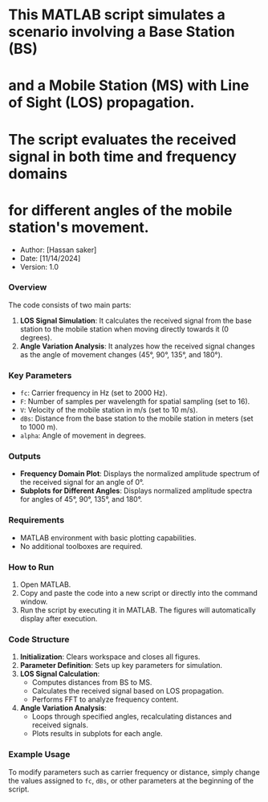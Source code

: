 

# This MATLAB script simulates a scenario involving a Base Station (BS) 
# and a Mobile Station (MS) with Line of Sight (LOS) propagation. 
# The script evaluates the received signal in both time and frequency domains 
# for different angles of the mobile station's movement.

- Author: [Hassan saker]
- Date: [11/14/2024]
- Version: 1.0

### Overview
The code consists of two main parts:
1. **LOS Signal Simulation**: It calculates the received signal from the base station to the mobile station when moving directly towards it (0 degrees).
2. **Angle Variation Analysis**: It analyzes how the received signal changes as the angle of movement changes (45°, 90°, 135°, and 180°).

### Key Parameters
- `fc`: Carrier frequency in Hz (set to 2000 Hz).
- `F`: Number of samples per wavelength for spatial sampling (set to 16).
- `V`: Velocity of the mobile station in m/s (set to 10 m/s).
- `dBs`: Distance from the base station to the mobile station in meters (set to 1000 m).
- `alpha`: Angle of movement in degrees.

### Outputs
- **Frequency Domain Plot**: Displays the normalized amplitude spectrum of the received signal for an angle of 0°.
- **Subplots for Different Angles**: Displays normalized amplitude spectra for angles of 45°, 90°, 135°, and 180°.

### Requirements
- MATLAB environment with basic plotting capabilities.
- No additional toolboxes are required.

### How to Run
1. Open MATLAB.
2. Copy and paste the code into a new script or directly into the command window.
3. Run the script by executing it in MATLAB. The figures will automatically display after execution.

### Code Structure
1. **Initialization**: Clears workspace and closes all figures.
2. **Parameter Definition**: Sets up key parameters for simulation.
3. **LOS Signal Calculation**:
   - Computes distances from BS to MS.
   - Calculates the received signal based on LOS propagation.
   - Performs FFT to analyze frequency content.
4. **Angle Variation Analysis**:
   - Loops through specified angles, recalculating distances and received signals.
   - Plots results in subplots for each angle.

### Example Usage
To modify parameters such as carrier frequency or distance, simply change the values assigned to `fc`, `dBs`, or other parameters at the beginning of the script.

